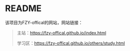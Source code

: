 # README
该项目为FZY-offical的网站，网站链接：
> 主站：https://fzy-offical.github.io/index.html
> 
> 学习区：https://fzy-offical.github.io/others/study.html

